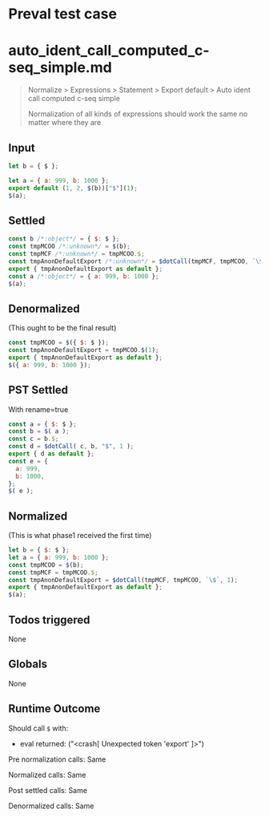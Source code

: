 # Preval test case

# auto_ident_call_computed_c-seq_simple.md

> Normalize > Expressions > Statement > Export default > Auto ident call computed c-seq simple
>
> Normalization of all kinds of expressions should work the same no matter where they are

## Input

`````js filename=intro
let b = { $ };

let a = { a: 999, b: 1000 };
export default (1, 2, $(b))["$"](1);
$(a);
`````


## Settled


`````js filename=intro
const b /*:object*/ = { $: $ };
const tmpMCOO /*:unknown*/ = $(b);
const tmpMCF /*:unknown*/ = tmpMCOO.$;
const tmpAnonDefaultExport /*:unknown*/ = $dotCall(tmpMCF, tmpMCOO, `\$`, 1);
export { tmpAnonDefaultExport as default };
const a /*:object*/ = { a: 999, b: 1000 };
$(a);
`````


## Denormalized
(This ought to be the final result)

`````js filename=intro
const tmpMCOO = $({ $: $ });
const tmpAnonDefaultExport = tmpMCOO.$(1);
export { tmpAnonDefaultExport as default };
$({ a: 999, b: 1000 });
`````


## PST Settled
With rename=true

`````js filename=intro
const a = { $: $ };
const b = $( a );
const c = b.$;
const d = $dotCall( c, b, "$", 1 );
export { d as default };
const e = {
  a: 999,
  b: 1000,
};
$( e );
`````


## Normalized
(This is what phase1 received the first time)

`````js filename=intro
let b = { $: $ };
let a = { a: 999, b: 1000 };
const tmpMCOO = $(b);
const tmpMCF = tmpMCOO.$;
const tmpAnonDefaultExport = $dotCall(tmpMCF, tmpMCOO, `\$`, 1);
export { tmpAnonDefaultExport as default };
$(a);
`````


## Todos triggered


None


## Globals


None


## Runtime Outcome


Should call `$` with:
 - eval returned: ("<crash[ Unexpected token 'export' ]>")

Pre normalization calls: Same

Normalized calls: Same

Post settled calls: Same

Denormalized calls: Same
